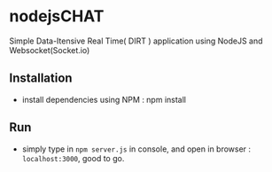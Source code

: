 # nodejsCHAT
Simple Data-Itensive Real Time( DIRT ) application using NodeJS and Websocket(Socket.io)

## Installation
- install dependencies using NPM : npm install

## Run
- simply type in `npm server.js` in console, and open in browser : `localhost:3000`, good to go.
